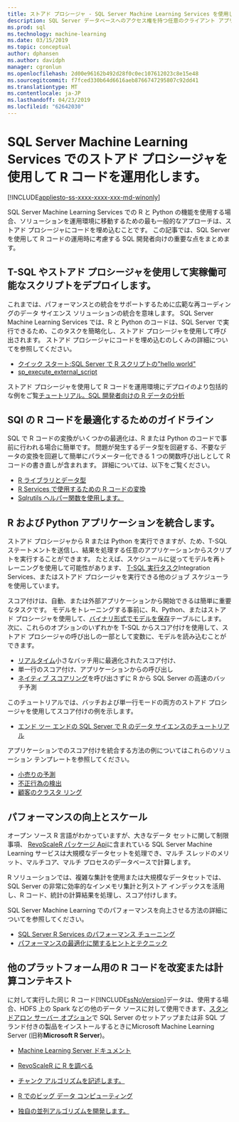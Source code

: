 ```yaml
---
title: ストアド プロシージャ - SQL Server Machine Learning Services を使用して R コードを運用化します。
description: SQL Server データベースへのアクセス権を持つ任意のクライアント アプリケーションで使用できるようにする SQL Server ストアド プロシージャで R 言語のコードを埋め込みます。
ms.prod: sql
ms.technology: machine-learning
ms.date: 03/15/2019
ms.topic: conceptual
author: dphansen
ms.author: davidph
manager: cgronlun
ms.openlocfilehash: 2d00e96162b492d28f0c0ec107612023c8e15e48
ms.sourcegitcommit: f7fced330b64d6616aeb8766747295807c92dd41
ms.translationtype: MT
ms.contentlocale: ja-JP
ms.lasthandoff: 04/23/2019
ms.locfileid: "62642030"
---
```

# <a name="operationalize-r-code-using-stored-procedures-in-sql-server-machine-learning-services"></a>SQL Server Machine Learning Services でのストアド プロシージャを使用して R コードを運用化します。
[!INCLUDE[appliesto-ss-xxxx-xxxx-xxx-md-winonly](../../includes/appliesto-ss-xxxx-xxxx-xxx-md-winonly.md)]

SQL Server Machine Learning Services での R と Python の機能を使用する場合、ソリューションを運用環境に移動するための最も一般的なアプローチは、ストアド プロシージャにコードを埋め込むことです。 この記事では、SQL Server を使用して R コードの運用時に考慮する SQL 開発者向けの重要な点をまとめます。

## <a name="deploy-production-ready-script-using-t-sql-and-stored-procedures"></a>T-SQL やストアド プロシージャを使用して実稼働可能なスクリプトをデプロイします。

これまでは、パフォーマンスとの統合をサポートするために広範な再コーディングのデータ サイエンス ソリューションの統合を意味します。 SQL Server Machine Learning Services では、R と Python のコードは、SQL Server で実行できるため、このタスクを簡略化し、ストアド プロシージャを使用して呼び出されます。 ストアド プロシージャにコードを埋め込むのしくみの詳細についてを参照してください。

+ [クイック スタート:SQL Server で R スクリプトの"hello world"](../../advanced-analytics/tutorials//quickstart-r-run-using-tsql.md)
+ [sp_execute_external_script](../../relational-databases/system-stored-procedures/sp-execute-external-script-transact-sql.md)

ストアド プロシージャを使用して R コードを運用環境にデプロイのより包括的な例をご覧[チュートリアル。SQL 開発者向けの R データの分析](../../advanced-analytics/tutorials/sqldev-in-database-r-for-sql-developers.md)

## <a name="guidelines-for-optimizing-r-code-for-sql"></a>SQl の R コードを最適化するためのガイドライン

SQL で R コードの変換がいくつかの最適化は、R または Python のコードで事前に行われる場合に簡単です。 問題が発生するデータ型を回避する、不要なデータの変換を回避して簡単にパラメーター化できる 1 つの関数呼び出しとして R コードの書き直しが含まれます。 詳細については、以下をご覧ください。

+ [R ライブラリとデータ型](r-libraries-and-data-types.md)
+ [R Services で使用するための R コードの変換](converting-r-code-for-use-in-sql-server.md)
+ [Sqlrutils ヘルパー関数を使用します。](ref-r-sqlrutils.md)

## <a name="integrate-r-and-python-with-applications"></a>R および Python アプリケーションを統合します。

ストアド プロシージャから R または Python を実行できますが、ため、T-SQL ステートメントを送信し、結果を処理する任意のアプリケーションからスクリプトを実行することができます。 たとえば、スケジュールに従ってモデルを再トレーニングを使用して可能性があります、 [T-SQL 実行タスク](https://docs.microsoft.com/sql/integration-services/control-flow/execute-t-sql-statement-task)Integration Services、またはストアド プロシージャを実行できる他のジョブ スケジューラを使用しています。

スコア付けは、自動、または外部アプリケーションから開始できるは簡単に重要なタスクです。 モデルをトレーニングする事前に、R、Python、またはストアド プロシージャを使用して、[バイナリ形式でモデルを保存](../tutorials/walkthrough-build-and-save-the-model.md)テーブルにします。 次に、これらのオプションのいずれかを T-SQL からスコア付けを使用して、ストアド プロシージャの呼び出しの一部として変数に、モデルを読み込むことができます。

+ [リアルタイム](../real-time-scoring.md)小さなバッチ用に最適化されたスコア付け、
+ 単一行のスコア付け、アプリケーションからの呼び出し
+ [ネイティブ スコアリング](../sql-native-scoring.md)を呼び出さずに R から SQL Server の高速のバッチ予測

このチュートリアルでは、バッチおよび単一行モードの両方のストアド プロシージャを使用してスコア付けの例を示します。

+ [エンド ツー エンドの SQL Server で R のデータ サイエンスのチュートリアル](../tutorials/walkthrough-data-science-end-to-end-walkthrough.md)

アプリケーションでのスコア付けを統合する方法の例についてはこれらのソリューション テンプレートを参照してください。

+ [小売りの予測](https://github.com/Microsoft/SQL-Server-R-Services-Samples/blob/master/RetailForecasting/Introduction.md)
+ [不正行為の検出](https://github.com/Microsoft/r-server-fraud-detection)
+ [顧客のクラスタ リング](https://github.com/Microsoft/sql-server-samples/tree/master/samples/features/r-services/getting-started/customer-clustering)

## <a name="boost-performance-and-scale"></a>パフォーマンスの向上とスケール

オープン ソース R 言語がわかっていますが、大きなデータ セットに関して制限事項、 [RevoScaleR パッケージ Api](ref-r-revoscaler.md)に含まれている SQL Server Machine Learning サービスは大規模なデータセットを処理でき、マルチ スレッドのメリット、マルチコア、マルチ プロセスのデータベースで計算します。

R ソリューションでは、複雑な集計を使用または大規模なデータセットでは、SQL Server の非常に効率的なインメモリ集計と列ストア インデックスを活用し、R コード、統計の計算結果を処理し、スコア付けします。

SQL Server Machine Learning でのパフォーマンスを向上させる方法の詳細についてを参照してください。

+ [SQL Server R Services のパフォーマンス チューニング](../../advanced-analytics/r/sql-server-r-services-performance-tuning.md)
+ [パフォーマンスの最適化に関するヒントとテクニック](https://gallery.cortanaintelligence.com/Tutorial/SQL-Server-Optimization-Tips-and-Tricks-for-Analytics-Services)

## <a name="adapt-r-code-for-other-platforms-or-compute-contexts"></a>他のプラットフォーム用の R コードを改変または計算コンテキスト

に対して実行した同じ R コード[!INCLUDE[ssNoVersion](../../includes/ssnoversion-md.md)]データは、使用する場合、HDFS 上の Spark などの他のデータ ソースに対して使用できます、[スタンドアロン サーバー オプション](../install/sql-machine-learning-standalone-windows-install.md)で SQL Server のセットアップまたは非 SQL ブランド付きの製品をインストールするときにMicrosoft Machine Learning Server (旧称**Microsoft R Server**)。

+ [Machine Learning Server ドキュメント](https://docs.microsoft.com/r-server/)

+ [RevoScaleR に R を調べる](https://docs.microsoft.com/r-server/r/tutorial-r-to-revoscaler)

+ [チャンク アルゴリズムを記述します。](https://docs.microsoft.com/r-server/r/how-to-developer-write-chunking-algorithms)

+ [R でのビッグ データ コンピューティング](https://docs.microsoft.com/r-server/r/tutorial-large-data-tips)

+ [独自の並列アルゴリズムを開発します。](https://docs.microsoft.com/r-server/r-reference/revopemar/pemar)

